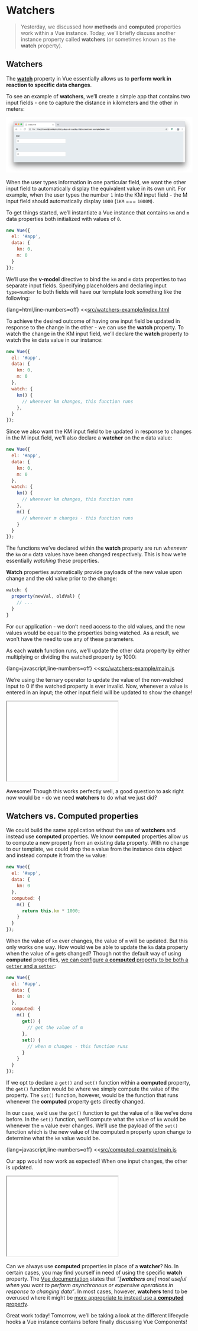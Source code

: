 # Watchers

> Yesterday, we discussed how __methods__ and __computed__ properties work within a Vue instance. Today, we’ll briefly discuss another instance property called __watchers__ (or sometimes known as the __watch__ property).

## Watchers

The [__watch__](https://vuejs.org/v2/guide/computed.html#Watchers) property in Vue essentially allows us to __perform work in reaction to specific data changes__.

To see an example of __watchers__, we’ll create a simple app that contains two input fields - one to capture the distance in kilometers and the other in meters:

![](./public/assets/watchers-example-app.png)

When the user types information in one particular field, we want the other input field to automatically display the equivalent value in its own unit. For example, when the user types the number `1` into the KM input field - the M input field should automatically display `1000` (`1KM` === `1000M`).

To get things started, we’ll instantiate a Vue instance that contains `km` and `m` data properties both initialized with values of `0`.

```javascript
new Vue({
  el: '#app',
  data: {
    km: 0,
    m: 0
  }
});
```

We’ll use the __v-model__ directive to bind the `km` and `m` data properties to two separate input fields. Specifying placeholders and declaring input `type=number` to both fields will have our template look something like the following:

{lang=html,line-numbers=off}
<<[src/watchers-example/index.html](./src/watchers-example/index.html)

To achieve the desired outcome of having one input field be updated in response to the change in the other - we can use the __watch__ property. To watch the change in the KM input field, we’ll declare the __watch__ property to watch the `km` data value in our instance:

```javascript
new Vue({
  el: '#app',
  data: {
    km: 0,
    m: 0
  },
  watch: {
    km() {
      // whenever km changes, this function runs
    },
  }
});
```

Since we also want the KM input field to be updated in response to changes in the M input field, we’ll also declare a __watcher__ on the `m` data value:

```javascript
new Vue({
  el: '#app',
  data: {
    km: 0,
    m: 0
  },
  watch: {
    km() {
      // whenever km changes, this function runs
    },
    m() {
      // whenever m changes - this function runs
    }
  }
});
```

The functions we’ve declared within the __watch__ property are run _whenever_ the `km` or `m` data values have been changed respectively. This is how we’re essentially _watching_ these properties.

__Watch__ properties automatically provide payloads of the new value upon change and the old value prior to the change:

```javascript
watch: {
  property(newVal, oldVal) {
    // ...
  }
}
```

For our application - we don’t need access to the old values, and the new values would be equal to the properties being watched. As a result, we won’t have the need to use any of these parameters.

As each __watch__ function runs, we’ll update the other data property by either multiplying or dividing the watched property by 1000:

{lang=javascript,line-numbers=off}
<<[src/watchers-example/main.js](./src/watchers-example/main.js)

We’re using the ternary operator to update the value of the non-watched input to 0 if the watched property is ever invalid. Now, whenever a value is entered in an input; the other input field will be updated to show the change!

<iframe src='./src/watchers-example/index.html'
        height="215"
        scrolling="no"
         >
</iframe>

Awesome! Though this works perfectly well, a good question to ask right now would be - do we need __watchers__ to do what we just did?

## Watchers vs. Computed properties

We could build the same application without the use of __watchers__ and instead use __computed__ properties. We know __computed__ properties allow us to compute a new property from an existing data property. With no change to our template, we could drop the `m` value from the instance data object and instead compute it from the `km` value:

```javascript
new Vue({
  el: '#app',
  data: {
    km: 0
  },
  computed: {
    m() {
      return this.km * 1000;
    }
  }
});
```

When the value of `km` ever changes, the value of `m` will be updated. But this only works one way. How would we be able to update the `km` data property when the value of `m` gets changed? Though not the default way of using __computed__ properties, [we can configure a __computed__ property to be both a `getter` and a `setter`](https://vuejs.org/v2/guide/computed.html#Computed-Setter):

```javascript
new Vue({
  el: '#app',
  data: {
    km: 0
  },
  computed: {
    m() {
      get() {
        // get the value of m
      },
      set() {
        // when m changes - this function runs
      }
    }
  }
});
```

If we opt to declare a `get()` and `set()` function within a __computed__ property, the `get()` function would be where we simply compute the value of the property. The `set()` function, however, would be the function that runs whenever the __computed__ property gets directly changed.

In our case, we’d use the `get()` function to get the value of  `m` like we’ve done before. In the `set()` function, we’ll compute what the value of `km` would be whenever the `m` value ever changes. We’ll use the payload of the `set()` function which is the new value of the computed `m` property upon change to determine what the `km` value would be.

{lang=javascript,line-numbers=off}
<<[src/computed-example/main.js](./src/computed-example/main.js)

Our app would now work as expected! When one input changes, the other is updated.

<iframe src='./src/computed-example/index.html'
        height="215"
        scrolling="no"
         >
</iframe>

Can we always use __computed__ properties in place of a __watcher__? No. In certain cases, you may find yourself in need of using the specific __watch__ property.  The [Vue documentation](https://vuejs.org/v2/guide/computed.html#Watchers) states that _“[__watchers__ are] most useful when you want to perform asynchronous or expensive operations in response to changing data”_. In most cases, however, __watchers__ tend to be overused where it might be [more appropriate to instead use a __computed__ property](https://vuejs.org/v2/guide/computed.html#Computed-vs-Watched-Property).

Great work today! Tomorrow, we’ll be taking a look at the different lifecycle hooks a Vue instance contains before finally discussing Vue Components!
